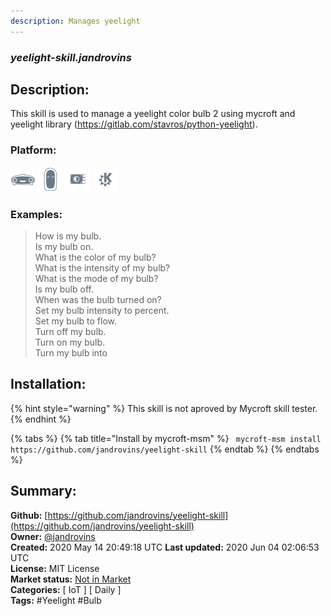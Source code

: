```yaml
---
description: Manages yeelight
---
```


### _yeelight-skill.jandrovins_  
## Description:  
This skill is used to manage a yeelight color bulb 2 using mycroft and yeelight library (https://gitlab.com/stavros/python-yeelight).  
  
  
### Platform:  
 ![Mark I](../.gitbook/assets/mark-1-icon.png)  ![Mark II](../.gitbook/assets/mark-2-icon.png)  ![Picroft](../.gitbook/assets/picroft-icon.png)  ![plasmoid](../.gitbook/assets/kde.png)   
### Examples:  
> How is my bulb.  
> Is my bulb on.  
> What is the color of my bulb?  
> What is the intensity of my bulb?  
> What is the mode of my bulb?  
> Is my bulb off.  
> When was the bulb turned on?  
> Set my bulb intensity to <x> percent.  
> Set my bulb to flow.  
> Turn off my bulb.  
> Turn on my bulb.  
> Turn my bulb into <color>  
  
## Installation:  
{% hint style="warning" %}
This skill is not aproved by Mycroft skill tester.
{% endhint %}
    
{% tabs %}
{% tab title="Install by mycroft-msm" %}
``` mycroft-msm install https://github.com/jandrovins/yeelight-skill```
{% endtab %}
  {% endtabs %}
    
## Summary:  
**Github:** [https://github.com/jandrovins/yeelight-skill](https://github.com/jandrovins/yeelight-skill)  
**Owner:** [@jandrovins](https://github.com/jandrovins)  
**Created:** 2020 May 14 20:49:18 UTC  **Last updated:** 2020 Jun 04 02:06:53 UTC  
**License:** MIT License  
**Market status:** [Not in Market](https://market.mycroft.ai/skill/)  
**Categories:** [ IoT ] [ Daily ]   
**Tags:** \#Yeelight \#Bulb   
